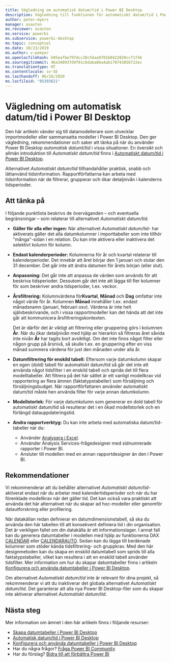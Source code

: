 ```yaml
---
title: Vägledning om automatisk datum/tid i Power BI Desktop
description: Vägledning till funktionen för automatiskt datum/tid i Power BI Desktop.
author: peter-myers
manager: asaxton
ms.reviewer: asaxton
ms.service: powerbi
ms.subservice: powerbi-desktop
ms.topic: conceptual
ms.date: 10/23/2019
ms.author: v-pemyer
ms.openlocfilehash: b95eafbe797dcc28c54aa9781b0422820ccf1f4b
ms.sourcegitcommit: 46a340937d9f01c6daba86a4ab178743858722ec
ms.translationtype: HT
ms.contentlocale: sv-SE
ms.lasthandoff: 06/26/2020
ms.locfileid: "85393621"
---
```

# <a name="auto-datetime-guidance-in-power-bi-desktop"></a>Vägledning om automatisk datum/tid i Power BI Desktop

Den här artikeln vänder sig till datamodellerare som utvecklar importmodeller eller sammansatta modeller i Power BI Desktop. Den ger vägledning, rekommendationer och saker att tänka på när du använder Power BI Desktop _automatisk datumt/tid_ i vissa situationer. En översikt och allmän introduktion till _Automatiskt datum/tid_ finns i [Automatiskt datum/tid i Power BI Desktop](../transform-model/desktop-auto-date-time.md).

Alternativet _Automatiskt datum/tid_ tillhandahåller praktisk, snabb och lättanvänd tidsinformation. Rapportförfattarna kan arbeta med tidsinformation när de filtrerar, grupperar och ökar detaljnivån i kalenderns tidsperioder.

## <a name="considerations"></a>Att tänka på

I följande punktlista beskrivs de överväganden – och eventuella begränsningar – som relaterar till alternativet _Automatiskt datum/tid_.

- **Gäller för alla eller ingen:** När alternativet _Automatiskt datum/tid-_ har aktiverats gäller det alla datumkolumner i importtabeller som inte tillhör &quot;många&quot;-sidan i en relation. Du kan inte aktivera eller inaktivera det selektivt kolumn för kolumn.
- **Endast kalenderperioder:** Kolumnerna för år och kvartal relaterar till kalenderperioder. Det innebär att året börjar den 1 januari och slutar den 31 december. Det går inte att ändra datumen för årets början (eller slut).
- **Anpassning:** Det går inte att anpassa de värden som används för att beskriva tidsperioder. Dessutom går det inte att lägga till fler kolumner för som beskriver andra tidsperioder, t.ex. veckor.
- **Årsfiltrering:** Kolumnvärdena för**Kvartal**, **Månad** och **Dag** omfattar inte något värde för år. Kolumnen **Månad** innehåller t.ex. endast månadsnamn (januari, februari osv). Värdena är inte helt självbeskrivande, och i vissa rapportmodeller kan det hända att det inte går att kommunicera årsfiltreringskontexten.

    Det är därför det är viktigt att filtrering eller gruppering görs i kolumnen **År**. När du ökar detaljnivån med hjälp av hierarkin så filtreras året såvida inte nivån **År** har tagits bort avsiktligt. Om det inte finns något filter eller någon grupp på årsnivå, så skulle t.ex. en gruppering efter en viss månad summera värdena för just den månaden under alla år.
- **Datumfiltrering för enskild tabell:** Eftersom varje datumkolumn skapar en egen (dold) tabell för automatiskt datum/tid så går det inte att använda något tidsfilter i en enskild tabell och sprida det till flera modelltabeller. Att filtrera på det här sättet är ett vanligt modellkrav vid rapportering av flera ämnen (faktatypstabeller) som försäljning och försäljningsbudget. När rapportförfattaren använder automatiskt datum/tid måste hen använda filter för varje annan datumkolumn.
- **Modellstorlek:** För varje datumkolumn som genererar en dold tabell för automatiskt datum/tid så resulterar det i en ökad modellstorlek och en förlängd datauppdateringstid.
- **Andra rapportverktyg:** Du kan inte arbeta med automatiska datum/tid-tabeller när du:
  - Använder [Analysera i Excel](../collaborate-share/service-analyze-in-excel.md).
  - Använder Analysis Services-frågedesigner med sidnumrerade rapporter i Power BI.
  - Ansluter till modellen med en annan rapportdesigner än den i Power BI.

## <a name="recommendations"></a>Rekommendationer

Vi rekommenderar att du behåller alternativet _Automatiskt datum/tid-_ aktiverat endast när du arbetar med kalendertidsperioder och när du har förenklade modellkrav när det gäller tid. Det kan också vara praktiskt att använda det här alternativet när du skapar ad hoc-modeller eller genomför datautforskning eller profilering.

När datakällan redan definierar en datumdimensionstabell, så ska du använda den här tabellen till att konsekvent definiera tid i din organisation. Det är verkligen fallet om din datakälla är ett informationslager. I annat fall kan du generera datumtabeller i modellen med hjälp av funktionerna DAX [CALENDAR](/dax/calendar-function-dax) eller [CALENDARAUTO](/dax/calendarauto-function-dax). Sedan kan du lägga till beräknade kolumner som stöder kända tidsfiltrering- och gruppkrav. Med den här designmetoden kan du skapa en enskild datumtabell som sprids till alla faktatypstabeller, vilket kan resultera i att en enskild tabell använder tidsfilter. Mer information om hur du skapar datumtabeller finns i artikeln [Konfigurera och använda datumtabeller i Power BI Desktop](../transform-model/desktop-date-tables.md).

Om alternativet _Automatiskt datum/tid_ inte är relevant för dina projekt, så rekommenderar vi att du inaktiverar det globala alternativet _Automatiskt datum/tid_. Det garanterar att alla nya Power BI Desktop-filer som du skapar inte aktiverar alternativet _Automatiskt datum/tid_.

## <a name="next-steps"></a>Nästa steg

Mer information om ämnet i den här artikeln finns i följande resurser:

- [Skapa datumtabeller i Power BI Desktop](model-date-tables.md)
- [Automatisk datum/tid i Power BI Desktop](../transform-model/desktop-auto-date-time.md)
- [Konfigurera och använda datumtabeller i Power BI Desktop](../transform-model/desktop-date-tables.md)
- Har du några frågor? [Fråga Power BI Community](https://community.powerbi.com/)
- Har du förslag? [Bidra till att förbättra Power BI](https://ideas.powerbi.com/)
